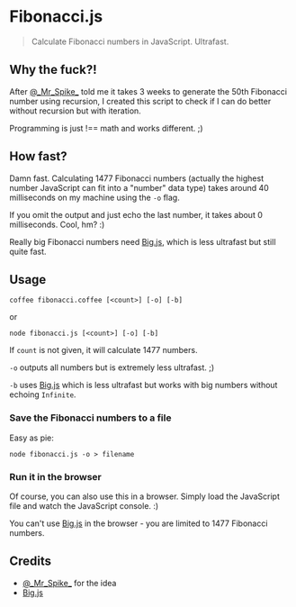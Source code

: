 # Fibonacci.js

> Calculate Fibonacci numbers in JavaScript. Ultrafast.

## Why the fuck?!

After [@\_Mr\_Spike\_](http://twitter.com/_Mr_Spike_) told me it takes 3 weeks to generate the 50th Fibonacci number using recursion, I created this script to check if I can do better without recursion but with iteration.

Programming is just !== math and works different. ;)

## How fast?

Damn fast. Calculating 1477 Fibonacci numbers (actually the highest number JavaScript can fit into a "number" data type) takes around 40 milliseconds on my machine using the `-o` flag.

If you omit the output and just echo the last number, it takes about 0 milliseconds. Cool, hm? :)

Really big Fibonacci numbers need [Big.js](https://github.com/MikeMcl/big.js), which is less ultrafast but still quite fast.

## Usage

	coffee fibonacci.coffee [<count>] [-o] [-b]

or

	node fibonacci.js [<count>] [-o] [-b]

If `count` is not given, it will calculate 1477 numbers.

`-o` outputs all numbers but is extremely less ultrafast. ;)

`-b` uses [Big.js](https://github.com/MikeMcl/big.js) which is less ultrafast but works with big numbers without echoing `Infinite`.

### Save the Fibonacci numbers to a file

Easy as pie:

	node fibonacci.js -o > filename

### Run it in the browser

Of course, you can also use this in a browser.
Simply load the JavaScript file and watch the JavaScript console. :)

You can't use [Big.js](https://github.com/MikeMcl/big.js) in the browser - you are limited to 1477 Fibonacci numbers.

## Credits

- [@\_Mr\_Spike\_](http://twitter.com/_Mr_Spike_) for the idea
- [Big.js](https://github.com/MikeMcl/big.js)